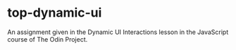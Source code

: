 # top-dynamic-ui
An assignment given in the Dynamic UI Interactions lesson in the JavaScript course of The Odin Project.
